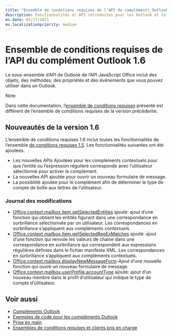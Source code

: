 ```yaml
---
title: "Ensemble de conditions requises de l’API du complément\_Outlook\_1.6"
description: Fonctionnalités et API introduites pour les Outlook et les API JavaScript Office dans le cadre de l’API de boîte aux lettres 1.6.
ms.date: 05/17/2021
ms.localizationpriority: medium
---
```


# <a name="outlook-add-in-api-requirement-set-16"></a>Ensemble de conditions requises de l’API du complément Outlook 1.6

Le sous-ensemble d’API de Outlook de l’API JavaScript Office inclut des objets, des méthodes, des propriétés et des événements que vous pouvez utiliser dans un Outlook.

> [!NOTE]
> Dans cette documentation, l’[ensemble de conditions requises](../../requirement-sets/outlook-api-requirement-sets.md) présenté est différent de l’ensemble de conditions requises de la version précédente.

## <a name="whats-new-in-16"></a>Nouveautés de la version 1.6

L’ensemble de conditions requises 1.6 inclut toutes les fonctionnalités de l’ensemble [de conditions requises 1.5](../requirement-set-1.5/outlook-requirement-set-1.5.md). Les fonctionnalités suivantes ont été ajoutées.

- Les nouvelles APIs Ajoutées pour les compléments contextuels pour que l’entité ou l’expression régulière corresponde avec l’utilisateur sélectionné pour activer le complément.
- La nouvelles API ajoutée pour ouvrir un nouveau formulaire de message.
- La possibilité ajoutée pour le complément afin de déterminer le type de compte de boîte aux lettres de l’utilisateur.

### <a name="change-log"></a>Journal des modifications

- [Office.context.mailbox.item.getSelectedEntities](office.context.mailbox.item.md#methods) ajouté: ajout d’une fonction qui obtient les entités figurant dans une correspondance en surbrillance sélectionnée par un utilisateur. Les correspondances en surbrillance s’appliquent aux compléments contextuels.
- [Office.context.mailbox.item.getSelectedRegExMatches](office.context.mailbox.item.md#methods) ajouté: ajout d’une fonction qui renvoie les valeurs de chaîne dans une correspondance en surbrillance qui correspondent aux expressions régulières définies dans le fichier manifeste XML. Les correspondances en surbrillance s’appliquent aux compléments contextuels.
- [Office.context.mailbox.displayNewMessageForm](office.context.mailbox.md#methods)-Ajout d’une nouvelle fonction qui ouvre un nouveau formulaire de message.
- [Office.context.mailbox.userProfile.accountType](/javascript/api/outlook/office.userprofile?view=outlook-js-1.6&preserve-view=true#outlook-office-userprofile-accounttype-member) ajouté: ajout d’un nouveau membre dans le profil d’utilisateur qui indique le type de compte d’utilisateur.

## <a name="see-also"></a>Voir aussi

- [Compléments Outlook](../../../outlook/outlook-add-ins-overview.md)
- [Exemples de code pour les compléments Outlook](https://developer.microsoft.com/outlook/gallery/?filterBy=Outlook,Samples,Add-ins)
- [Prise en main](../../../quickstarts/outlook-quickstart.md)
- [Ensembles de conditions requises et clients pris en charge](../../requirement-sets/outlook-api-requirement-sets.md)
